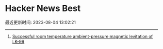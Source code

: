 # Hacker News Best

最近更新时间: 2023-08-04 13:02:21

--- 
1. [Successful room temperature ambient-pressure magnetic levitation of LK-99](https://arxiv.org/abs/2308.01516) 
